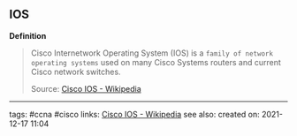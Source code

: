 ## IOS

**Definition**
>Cisco Internetwork Operating System (IOS) is a `family of network operating systems` used on many Cisco Systems routers and current Cisco network switches.
>
>Source: [Cisco IOS - Wikipedia](https://en.wikipedia.org/wiki/Cisco_IOS)

---
tags: #ccna #cisco
links: [Cisco IOS - Wikipedia](https://en.wikipedia.org/wiki/Cisco_IOS)
see also:
created on: 2021-12-17 11:04
